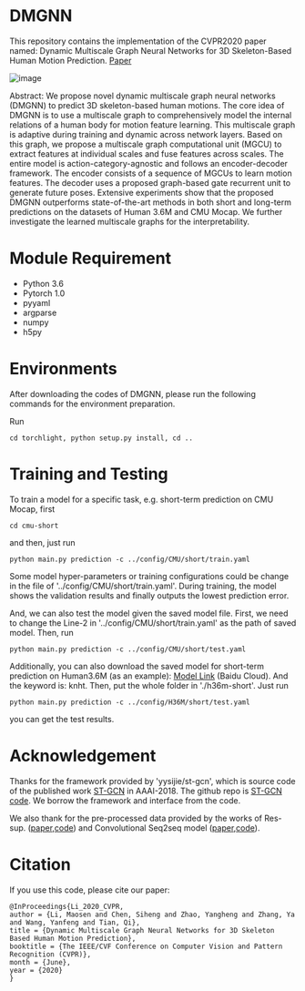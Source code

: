# DMGNN
This repository contains the implementation of the CVPR2020 paper named: Dynamic Multiscale Graph Neural Networks for 3D Skeleton-Based Human Motion Prediction. [Paper](http://openaccess.thecvf.com/content_CVPR_2020/html/Li_Dynamic_Multiscale_Graph_Neural_Networks_for_3D_Skeleton_Based_Human_CVPR_2020_paper.html)

![image](https://github.com/limaosen0/DMGNN/blob/master/img/pipeline.png)

Abstract: We propose novel dynamic multiscale graph neural networks (DMGNN) to predict 3D skeleton-based human motions. The core idea of DMGNN is to use a multiscale graph to comprehensively model the internal relations of a human body for motion feature learning. This multiscale graph is adaptive during training and dynamic across network layers. Based on this graph, we propose a multiscale graph computational unit (MGCU) to extract features at individual scales and fuse features across scales. The entire model is action-category-agnostic and follows an encoder-decoder framework. The encoder consists of a sequence of MGCUs to learn motion features. The decoder uses a proposed graph-based gate recurrent unit to generate future poses. Extensive experiments show that the proposed DMGNN outperforms state-of-the-art methods in both short and long-term predictions on the datasets of Human 3.6M and CMU Mocap. We further investigate the learned multiscale graphs for the interpretability.

# Module Requirement
* Python 3.6
* Pytorch 1.0
* pyyaml
* argparse
* numpy
* h5py

# Environments
After downloading the codes of DMGNN, please run the following commands for the environment preparation.

Run
```
cd torchlight, python setup.py install, cd ..
```

# Training and Testing

To train a model for a specific task, e.g. short-term prediction on CMU Mocap, first
```
cd cmu-short
```
and then, just run
```
python main.py prediction -c ../config/CMU/short/train.yaml
```
Some model hyper-parameters or training configurations could be change in the file of '../config/CMU/short/train.yaml'. During training, the model shows the validation results and finally outputs the lowest prediction error.

And, we can also test the model given the saved model file. First, we need to change the Line-2 in '../config/CMU/short/train.yaml' as the path of saved model. Then, run
```
python main.py prediction -c ../config/CMU/short/test.yaml
```

Additionally, you can also download the saved model for short-term prediction on Human3.6M (as an example): [Model Link](https://pan.baidu.com/s/1ybEjEqlu9yTG6g-qsroB4g) (Baidu Cloud). And the keyword is: knht. Then, put the whole folder in './h36m-short'. Just run
```
python main.py prediction -c ../config/H36M/short/test.yaml
```
you can get the test results.

# Acknowledgement
Thanks for the framework provided by 'yysijie/st-gcn', which is source code of the published work [ST-GCN](https://aaai.org/ocs/index.php/AAAI/AAAI18/paper/view/17135) in AAAI-2018. The github repo is [ST-GCN code](https://github.com/yysijie/st-gcn). We borrow the framework and interface from the code.

We also thank for the pre-processed data provided by the works of Res-sup. ([paper](http://openaccess.thecvf.com/content_cvpr_2017/html/Martinez_On_Human_Motion_CVPR_2017_paper.html),[code](https://github.com/una-dinosauria/human-motion-prediction)) and Convolutional Seq2seq model ([paper](http://openaccess.thecvf.com/content_cvpr_2018/html/Li_Convolutional_Sequence_to_CVPR_2018_paper.html),[code](https://github.com/chaneyddtt/Convolutional-Sequence-to-Sequence-Model-for-Human-Dynamics)).

# Citation
If you use this code, please cite our paper:
```
@InProceedings{Li_2020_CVPR,
author = {Li, Maosen and Chen, Siheng and Zhao, Yangheng and Zhang, Ya and Wang, Yanfeng and Tian, Qi},
title = {Dynamic Multiscale Graph Neural Networks for 3D Skeleton Based Human Motion Prediction},
booktitle = {The IEEE/CVF Conference on Computer Vision and Pattern Recognition (CVPR)},
month = {June},
year = {2020}
}
```
